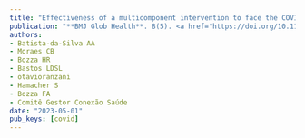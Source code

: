 ```yaml
---
title: "Effectiveness of a multicomponent intervention to face the COVID-19 pandemic in Rio de Janeiro's favelas: difference-in-differences analysis"
publication: "**BMJ Glob Health**. 8(5). <a href='https://doi.org/10.1136/bmjgh-2022-009997' target='_blank' rel='noopener noreferrer'>10.1136/bmjgh-2022-009997</a>"
authors:
- Batista-da-Silva AA
- Moraes CB
- Bozza HR
- Bastos LDSL
- otavioranzani
- Hamacher S
- Bozza FA
- Comitê Gestor Conexão Saúde
date: "2023-05-01"
pub_keys: [covid]
---
```

